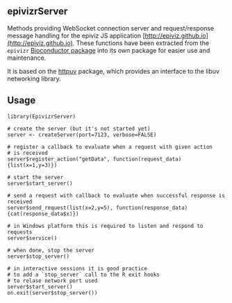 ## epivizrServer

Methods providing WebSocket connection server and request/response message
handling for the epiviz JS application [http://epiviz.github.io](http://epiviz.github.io). These functions have been extracted from the `epivizr` [Bioconductor package](http://bioconductor.org/packages/release/bioc/html/epivizr.html) into its own package for easier use and maintenance.

It is based on the [httpuv](http://www.github.com/rstudio/httpuv) package, which provides an interface to the libuv networking library. 

## Usage 

```{r}
library(EpivizrServer)

# create the server (but it's not started yet)
server <- createServer(port=7123, verbose=FALSE)

# register a callback to evaluate when a request with given action
# is received
server$register_action("getData", function(request_data) {list(x=1,y=3)})

# start the server
server$start_server()

# send a request with callback to evaluate when successful response is received
server$send_request(list(x=2,y=5), function(response_data) {cat(response_data$x)})

# in Windows platform this is required to listen and respond to requests
server$service()

# when done, stop the server
server$stop_server()

# in interactive sessions it is good practice
# to add a `stop_server` call to the R exit hooks
# to relase network port used
server$start_server()
on.exit(server$stop_server())
```

